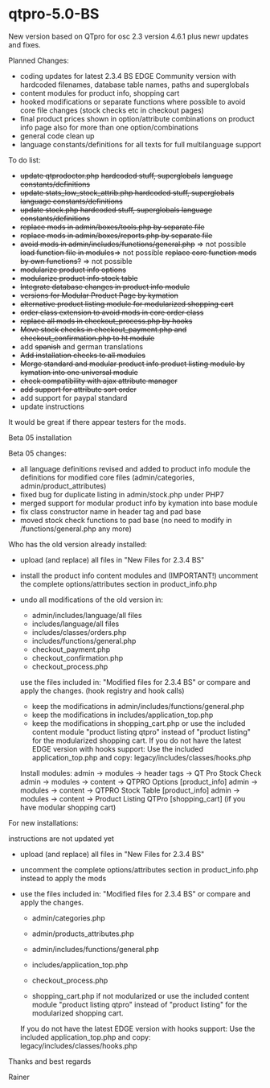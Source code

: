 # qtpro-5.0-BS
New version based on QTpro for osc 2.3 version 4.6.1 plus newr updates and fixes.

Planned Changes:
- coding updates for latest 2.3.4 BS EDGE Community version with hardcoded filenames, database table names, paths and superglobals
- content modules for product info, shopping cart
- hooked modifications or separate functions where possible to avoid core file changes (stock checks etc in checkout pages)
- final product prices shown in option/attribute combinations on product info page also for more than one option/combinations
- general code clean up
- language constants/definitions for all texts for full multilanguage support

To do list:
- <strike>update qtprodoctor.php</strike>
  <strike>hardcoded stuff, superglobals</strike>
  <strike>language constants/definitions</strike>
- <strike>update stats_low_stock_attrib.php
  hardcoded stuff, superglobals
  language constants/definitions</strike>
- <strike>update stock.php
  hardcoded stuff, superglobals
  language constants/definitions</strike>
- <strike>replace mods in admin/boxes/tools.php by separate file</strike>
- <strike>replace mods in admin/boxes/reports.php by separate file</strike>
- <strike>avoid mods in admin/includes/functions/general.php</strike> => not possible
  <strike>load function file in modules</strike>=> not possible
  <strike>replace core function mods by own functions?</strike> => not possible
- <strike>modularize product info options</strike>
- <strike>modularize product info stock table</strike>
- <strike>Integrate database changes in product info module</strike>
- <strike>versions for Modular Product Page by kymation</strike>
- <strike>alternative product listing module for modularized shopping cart</strike>
- <strike>order class extension to avoid mods in core order class</strike>
- <strike>replace all mods in checkout_process.php by hooks</strike>
- <strike>Move stock checks in checkout_payment.php and checkout_confirmation.php to ht module</strike>
- add <strike>spanish</strike> and german translations
- <strike>Add installation checks to all modules</strike>
- <strike>Merge standard and modular product info product listing module by kymation into one universal module</strike>
- <strike>check compatibility with ajax attribute manager</strike>
- <strike>add support for attribute sort order</strike>
- add support for paypal standard
- update instructions

It would be great if there appear testers for the mods.

Beta 05 installation

Beta 05 changes:
- all language definitions revised and added to product info module the definitions for modified core files (admin/categories, admin/product_attributes)
- fixed bug for duplicate listing in admin/stock.php under PHP7
- merged support for modular product info by kymation into base module
- fix class constructor name in header tag and pad base
- moved stock check functions to pad base (no need to modify in /functions/general.php any more)

Who has the old version already installed:

- upload (and replace) all files in "New Files for 2.3.4 BS"

- install the product info content modules and (IMPORTANT!) uncomment the complete options/attributes section in product_info.php
- undo all modifications of the old version in:
   - admin/includes/language/all files
   - includes/language/all files
   - includes/classes/orders.php
   - includes/functions/general.php
   - checkout_payment.php
   - checkout_confirmation.php
   - checkout_process.php
   
   use the files included in: "Modified files for 2.3.4 BS" or compare and apply the changes. (hook registry and hook calls)
   
   - keep the modifications in admin/includes/functions/general.php
   - keep the modifications in includes/application_top.php
   - keep the modifications in shopping_cart.php or use the included content module "product listing qtpro" instead of "product listing" for the modularized shopping cart.
   If you do not have the latest EDGE version with hooks support:
   Use the included application_top.php and copy: legacy/includes/classes/hooks.php
   
   Install modules:
   admin -> modules -> header tags -> QT Pro Stock Check
   admin -> modules -> content -> QTPRO Options [product_info]
   admin -> modules -> content -> QTPRO Stock Table [product_info]
   admin -> modules -> content -> Product Listing QTPro [shopping_cart]  (if you have modular shopping cart)

For new installations:

instructions are not updated yet
- upload (and replace) all files in "New Files for 2.3.4 BS"
- uncomment the complete options/attributes section in product_info.php instead to apply the mods
- use the files included in: "Modified files for 2.3.4 BS" or compare and apply the changes.
   - admin/categories.php
   - admin/products_attributes.php
   - admin/includes/functions/general.php
   - includes/application_top.php
   - checkout_process.php
    
    - shopping_cart.php if not modularized or use the included content module "product listing qtpro" instead of "product listing" for the modularized shopping cart.

   If you do not have the latest EDGE version with hooks support:
   Use the included application_top.php and copy: legacy/includes/classes/hooks.php   


Thanks and best regards

Rainer
